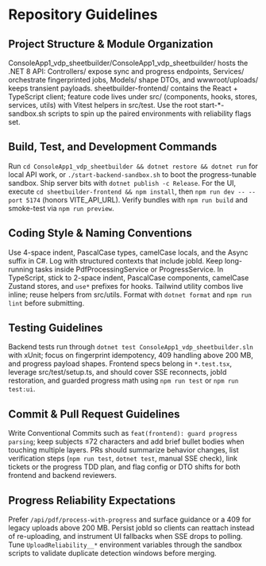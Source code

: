 # Repository Guidelines

## Project Structure & Module Organization
ConsoleApp1_vdp_sheetbuilder/ConsoleApp1_vdp_sheetbuilder/ hosts the .NET 8 API: Controllers/ expose sync and progress endpoints, Services/ orchestrate fingerprinted jobs, Models/ shape DTOs, and wwwroot/uploads/ keeps transient payloads. sheetbuilder-frontend/ contains the React + TypeScript client; feature code lives under src/ (components, hooks, stores, services, utils) with Vitest helpers in src/test. Use the root start-*-sandbox.sh scripts to spin up the paired environments with reliability flags set.

## Build, Test, and Development Commands
Run `cd ConsoleApp1_vdp_sheetbuilder && dotnet restore && dotnet run` for local API work, or `./start-backend-sandbox.sh` to boot the progress-tunable sandbox. Ship server bits with `dotnet publish -c Release`. For the UI, execute `cd sheetbuilder-frontend && npm install`, then `npm run dev -- --port 5174` (honors VITE_API_URL). Verify bundles with `npm run build` and smoke-test via `npm run preview`.

## Coding Style & Naming Conventions
Use 4-space indent, PascalCase types, camelCase locals, and the Async suffix in C#. Log with structured contexts that include jobId. Keep long-running tasks inside PdfProcessingService or ProgressService. In TypeScript, stick to 2-space indent, PascalCase components, camelCase Zustand stores, and `use*` prefixes for hooks. Tailwind utility combos live inline; reuse helpers from src/utils. Format with `dotnet format` and `npm run lint` before submitting.

## Testing Guidelines
Backend tests run through `dotnet test ConsoleApp1_vdp_sheetbuilder.sln` with xUnit; focus on fingerprint idempotency, 409 handling above 200 MB, and progress payload shapes. Frontend specs belong in `*.test.tsx`, leverage src/test/setup.ts, and should cover SSE reconnects, jobId restoration, and guarded progress math using `npm run test` or `npm run test:ui`.

## Commit & Pull Request Guidelines
Write Conventional Commits such as `feat(frontend): guard progress parsing`; keep subjects ≤72 characters and add brief bullet bodies when touching multiple layers. PRs should summarize behavior changes, list verification steps (`npm run test`, `dotnet test`, manual SSE check), link tickets or the progress TDD plan, and flag config or DTO shifts for both frontend and backend reviewers.

## Progress Reliability Expectations
Prefer `/api/pdf/process-with-progress` and surface guidance or a 409 for legacy uploads above 200 MB. Persist jobId so clients can reattach instead of re-uploading, and instrument UI fallbacks when SSE drops to polling. Tune `UploadReliability__*` environment variables through the sandbox scripts to validate duplicate detection windows before merging.
